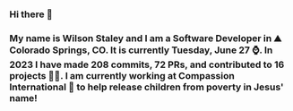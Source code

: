 ### Hi there 👋

### My name is Wilson Staley and I am a Software Developer in ⛰ Colorado Springs, CO.  It is currently Tuesday, June 27 ⌚. In 2023 I have made 208 commits, 72 PRs, and contributed to 16 projects 👨‍💻. I am currently working at Compassion International 🏢 to help release children from poverty in Jesus' name!
